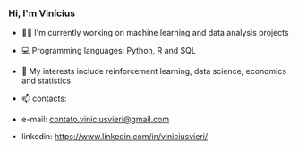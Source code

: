 
### Hi, I'm Vinícius

- 👩‍💻 I'm currently working on machine learning and data analysis projects

- 💻 Programming languages: Python, R and SQL

- 🎲 My interests include reinforcement learning, data science, economics and statistics

- 📫 contacts:
- e-mail: contato.viniciusvieri@gmail.com 
- linkedin: https://www.linkedin.com/in/viniciusvieri/

